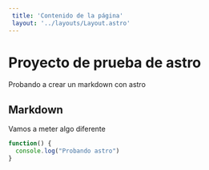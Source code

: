 ```yaml
---
 title: 'Contenido de la página'
 layout: '../layouts/Layout.astro'
---
```


# Proyecto de prueba de astro

Probando a crear un markdown con astro

## Markdown

Vamos a meter algo diferente

```javascript
function() {
  console.log("Probando astro")
}
```
